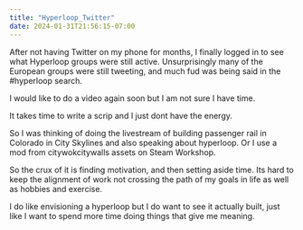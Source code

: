 ```yaml
---
title: "Hyperloop_Twitter"
date: 2024-01-31T21:56:15-07:00
---
```

After not having Twitter on my phone for months, I finally logged in to see what Hyperloop groups were still active. Unsurprisingly many of the European groups were still tweeting, and much fud was being said in the #hyperloop search.

I would like to do a video again soon but I am not sure I have time.

It takes time to write a scrip and I just dont have the energy.

So I was thinking of doing the livestream of building passenger rail in Colorado in City Skylines and also speaking about hyperloop. Or I use a mod from citywokcitywalls assets on Steam Workshop.

So the crux of it is finding motivation, and then setting aside time. Its hard to keep the alignment of work not crossing the path of my goals in life as well as hobbies and exercise.

I do like envisioning a hyperloop but I do want to see it actually built, just like I want to spend more time doing things that give me meaning.
